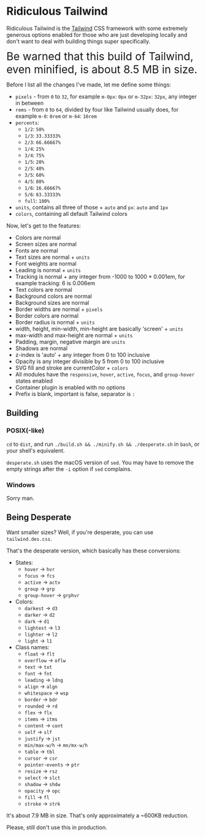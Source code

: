 # Ridiculous Tailwind

Ridiculous Tailwind is the [Tailwind](http://tailwindcss.com/) CSS framework with some extremely generous options enabled for those who are just developing locally and don't want to deal with building things super specifically.

<span style="font-size: 2em">Be warned that this build of Tailwind, even minified, is about 8.5 MB in size.</span>

Before I list all the changes I've made, let me define some things:

- `pixels` - from `0` to `32`, for example `m-0px`: `0px` or `m-32px`: `32px`, any integer in between
- `rems` - from `0` to `64`, divided by four like Tailwind usually does, for example `m-0`: `0rem` or `m-64`: `16rem`
- `percents`:
    - `1/2`: `50%`
    - `1/3`: `33.33333%`
    - `2/3`: `66.66667%`
    - `1/4`: `25%`
    - `3/4`: `75%`
    - `1/5`: `20%`
    - `2/5`: `40%`
    - `3/5`: `60%`
    - `4/5`: `80%`
    - `1/6`: `16.66667%`
    - `5/6`: `83.33333%`
    - `full`: `100%`
- `units`, contains all three of those + `auto` and `px`: `auto` and `1px`
- `colors`, containing all default Tailwind colors

Now, let's get to the features:

- Colors are normal
- Screen sizes are normal
- Fonts are normal
- Text sizes are normal + `units`
- Font weights are normal
- Leading is normal + `units`
- Tracking is normal + any integer from -1000 to 1000 * 0.001em, for example tracking: 6 is 0.006em
- Text colors are normal
- Background colors are normal
- Background sizes are normal
- Border widths are normal + `pixels`
- Border colors are normal
- Border radius is normal + `units`
- width, height, min-width, min-height are basically 'screen' + `units`
- max-width and max-height are normal + `units`
- Padding, margin, negative margin are `units`
- Shadows are normal
- z-index is 'auto' + any integer from 0 to 100 inclusive
- Opacity is any integer divisible by 5 from 0 to 100 inclusive
- SVG fill and stroke are currentColor + `colors`
- All modules have the `responsive`, `hover`, `active`, `focus`, and `group-hover` states enabled
- Container plugin is enabled with no options
- Prefix is blank, important is false, separator is `:`

## Building

### POSIX(-like)

`cd` to `dist`, and run `./build.sh && ./minify.sh && ./desperate.sh` in `bash`, or your shell's equivalent.

`desperate.sh` uses the macOS version of `sed`. You may have to remove the empty strings after the `-i` option if `sed` complains.

### Windows

Sorry man.

## Being Desperate

Want smaller sizes? Well, if you're desperate, you can use `tailwind.des.css`.

That's the desperate version, which basically has these conversions:

- States:
    - `hover` -> `hvr`
    - `focus` -> `fcs`
    - `active` -> `actv`
    - `group` -> `grp`
    - `group-hover` -> `grphvr`
- Colors:
    - `darkest` -> `d3`
    - `darker` -> `d2`
    - `dark` -> `d1`
    - `lightest` -> `l3`
    - `lighter` -> `l2`
    - `light` -> `l1`
- Class names:
    - `float` -> `flt`
    - `overflow` -> `oflw`
    - `text` -> `txt`
    - `font` -> `fnt`
    - `leading` -> `ldng`
    - `align` -> `algn`
    - `whitespace` -> `wsp`
    - `border` -> `bdr`
    - `rounded` -> `rd`
    - `flex` -> `flx`
    - `items` -> `itms`
    - `content` -> `cont`
    - `self` -> `slf`
    - `justify` -> `jst`
    - `min/max-w/h` -> `mn/mx-w/h`
    - `table` -> `tbl`
    - `cursor` -> `csr`
    - `pointer-events` -> `ptr`
    - `resize` -> `rsz`
    - `select` -> `slct`
    - `shadow` -> `shdw`
    - `opacity` -> `opc`
    - `fill` -> `fl`
    - `stroke` -> `strk`

It's about 7.9 MB in size. That's only approximately a ~600KB reduction.

Please, still don't use this in production.
